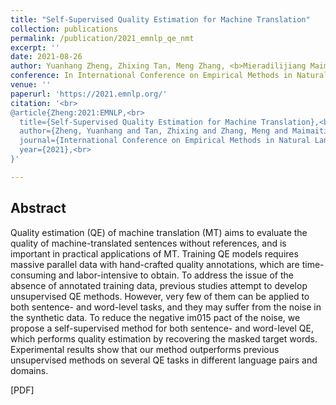 ```yaml
---
title: "Self-Supervised Quality Estimation for Machine Translation"
collection: publications
permalink: /publication/2021_emnlp_qe_nmt
excerpt: ''
date: 2021-08-26
author: Yuanhang Zheng, Zhixing Tan, Meng Zhang, <b>Mieradilijiang Maimaiti</b>, Huanbo Luan, Maosong Sun, Qun Liu and Yang Liu
conference: In International Conference on Empirical Methods in Natural Language Processing <b>(EMNLP, 2021)</b>
venue: ''
paperurl: 'https://2021.emnlp.org/'
citation: '<br>
@article{Zheng:2021:EMNLP,<br>
  title={Self-Supervised Quality Estimation for Machine Translation},<br>
  author={Zheng, Yuanhang and Tan, Zhixing and Zhang, Meng and Maimaiti, Mieradilijiang and Luan, Huanbo and Sun, Maosong and Liu, Qun and Liu, Yang},<br>
  journal={International Conference on Empirical Methods in Natural Language Processing (EMNLP)},<br>
  year={2021},<br>
}'

---
```

<h2><strong>Abstract</strong></h2>
Quality estimation (QE) of machine translation (MT) aims to evaluate the quality of machine-translated sentences without references, and is important in practical applications of MT. Training QE models requires massive parallel data with hand-crafted quality annotations, which are time-consuming and labor-intensive to obtain. To address the issue of the absence of annotated training data, previous studies attempt to develop unsupervised QE methods. However, very few of them can be applied to both sentence- and word-level tasks, and they may suffer from the noise in the synthetic data. 
To reduce the negative im015 pact of the noise, we propose a self-supervised method for both sentence- and word-level QE, which performs quality estimation by recovering the masked target words. Experimental results show that our method outperforms previous unsupervised methods on several QE tasks in different language pairs and domains.

\[PDF\]  
